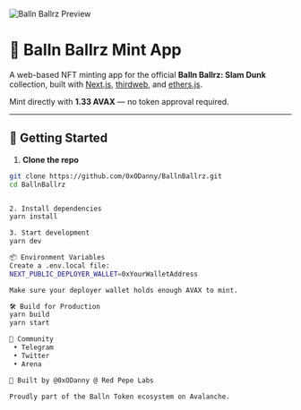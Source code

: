 ![Balln Ballrz Preview](https://raw.githubusercontent.com/0xODanny/BallnBallrz/main/public/ballrz-preview.png)

# 🏀 Balln Ballrz Mint App

A web-based NFT minting app for the official **Balln Ballrz: Slam Dunk** collection, built with [Next.js](https://nextjs.org/), [thirdweb](https://thirdweb.com/), and [ethers.js](https://ethers.org/).

Mint directly with **1.33 AVAX** — no token approval required.

---

## 🔧 Getting Started

1. **Clone the repo**

```bash
git clone https://github.com/0xODanny/BallnBallrz.git
cd BallnBallrz


2. Install dependencies
yarn install

3. Start development
yarn dev

📦 Environment Variables
Create a .env.local file:
NEXT_PUBLIC_DEPLOYER_WALLET=0xYourWalletAddress

Make sure your deployer wallet holds enough AVAX to mint.

🛠 Build for Production
yarn build
yarn start

🔗 Community
 • Telegram
 • Twitter
 • Arena

🙌 Built by @0xODanny @ Red Pepe Labs 

Proudly part of the Balln Token ecosystem on Avalanche.
